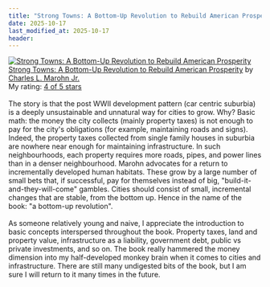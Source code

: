 ```yaml
---
title: "Strong Towns: A Bottom-Up Revolution to Rebuild American Prosperity"
date: 2025-10-17
last_modified_at: 2025-10-17
header:
---
```


<a href="https://www.goodreads.com/book/show/44142112-strong-towns" style="float: left; padding-right: 20px"><img border="0" alt="Strong Towns: A Bottom-Up Revolution to Rebuild American Prosperity" src="https://i.gr-assets.com/images/S/compressed.photo.goodreads.com/books/1566281085l/44142112._SX98_.jpg" /></a><a href="https://www.goodreads.com/book/show/44142112-strong-towns">Strong Towns: A Bottom-Up Revolution to Rebuild American Prosperity</a> by <a href="https://www.goodreads.com/author/show/6598951.Charles_L_Marohn_Jr_">Charles L. Marohn Jr.</a><br/>
My rating: <a href="https://www.goodreads.com/review/show/8000633127">4 of 5 stars</a><br /><br />
The story is that the post WWII development pattern (car centric suburbia) is a deeply unsustainable and unnatural way for cities to grow. Why? Basic math: the money the city collects (mainly property taxes) is not enough to pay for the city's obligations (for example, maintaining roads and signs). Indeed, the property taxes collected from single family houses in suburbia are nowhere near enough for maintaining infrastructure. In such neighbourhoods, each property requires more roads, pipes, and power lines than in a denser neighbourhood. Marohn advocates for a return to incrementally developed human habitats. These grow by a large number of small bets that, if successful, pay for themselves instead of big, "build-it-and-they-will-come" gambles. Cities should consist of small, incremental changes that are stable, from the bottom up. Hence in the name of the book: "a bottom-up revolution".<br /><br />As someone relatively young and naive, I appreciate the introduction to basic concepts interspersed throughout the book. Property taxes, land and property value, infrastructure as a liability, government debt, public vs private investments, and so on. The book really hammered the money dimension into my half-developed monkey brain when it comes to cities and infrastructure. There are still many undigested bits of the book, but I am sure I will return to it many times in the future.
<br/><br/>

